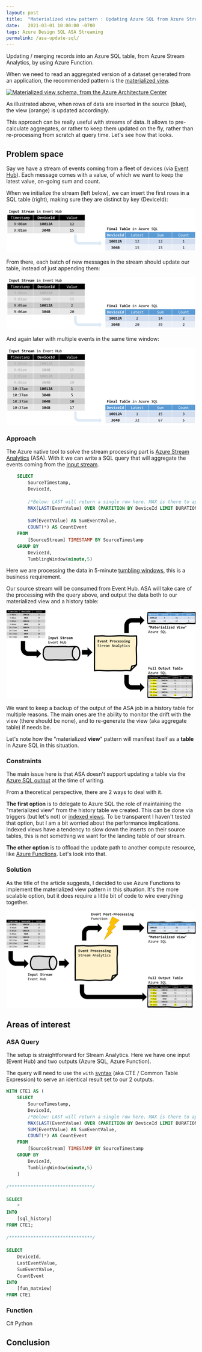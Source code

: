 ```yaml
---
layout: post
title:  "Materialized view pattern : Updating Azure SQL from Azure Stream Analytics with Functions"
date:   2021-03-01 10:00:00 -0700
tags: Azure Design SQL ASA Streaming
permalink: /asa-update-sql/
---
```


Updating / merging records into an Azure SQL table, from Azure Stream Analytics, by using Azure Function.

<!--more-->

When we need to read an aggregated version of a dataset generated from an application, the recommended pattern is the [materialized view](https://docs.microsoft.com/en-us/azure/architecture/patterns/materialized-view).

[![Materialized view schema, from the Azure Architecture Center](https://docs.microsoft.com/en-us/azure/architecture/patterns/_images/materialized-view-pattern-diagram.png)](https://docs.microsoft.com/en-us/azure/architecture/patterns/materialized-view)

As illustrated above, when rows of data are inserted in the source (blue), the view (orange) is updated accordingly.

This approach can be really useful with streams of data. It allows to pre-calculate aggregates, or rather to keep them updated on the fly, rather than re-processing from scratch at query time. Let's see how that looks.

## Problem space

Say we have a stream of events coming from a fleet of devices (via [Event Hub](https://docs.microsoft.com/en-us/azure/event-hubs/event-hubs-about)). Each message comes with a value, of which we want to keep the latest value, on-going sum and count.

When we initialize the stream (left below), we can insert the first rows in a SQL table (right), making sure they are distinct by key (DeviceId):

[![Inserting the first rows](https://raw.githubusercontent.com/Fleid/fleid.github.io/master/_posts/202103_asa_update_sql/stream_to_table01.png)](https://raw.githubusercontent.com/Fleid/fleid.github.io/master/_posts/202103_asa_update_sql/stream_to_table01.png)

From there, each batch of new messages in the stream should update our table, instead of just appending them:

[![Following events are updating the records](https://raw.githubusercontent.com/Fleid/fleid.github.io/master/_posts/202103_asa_update_sql/stream_to_table02.png)](https://raw.githubusercontent.com/Fleid/fleid.github.io/master/_posts/202103_asa_update_sql/stream_to_table02.png)

And again later with multiple events in the same time window:

[![More of the same](https://raw.githubusercontent.com/Fleid/fleid.github.io/master/_posts/202103_asa_update_sql/stream_to_table03.png)](https://raw.githubusercontent.com/Fleid/fleid.github.io/master/_posts/202103_asa_update_sql/stream_to_table03.png)

### Approach

The Azure native tool to solve the stream processing part is [Azure Stream Analytics](https://docs.microsoft.com/en-us/azure/stream-analytics/) (ASA). With it we can write a SQL query that will aggregate the events coming from the [input stream](https://docs.microsoft.com/en-us/azure/stream-analytics/stream-analytics-define-inputs).

```SQL
    SELECT
        SourceTimestamp,
        DeviceId,

        /*Below: LAST will return a single row here. MAX is there to appease the GROUP BY gods*/
        MAX(LAST(EventValue) OVER (PARTITION BY DeviceId LIMIT DURATION(minute, 5)) AS LastEventValue,

        SUM(EventValue) AS SumEventValue,
        COUNT(*) AS CountEvent
    FROM
        [SourceStream] TIMESTAMP BY SourceTimestamp
    GROUP BY
        DeviceId,
        TumblingWindow(minute,5)
```

Here we are processing the data in 5-minute [tumbling windows](https://docs.microsoft.com/en-us/azure/stream-analytics/stream-analytics-window-functions), this is a business requirement.

Our source stream will be consumed from Event Hub. ASA will take care of the processing with the query above, and output the data both to our materialized view and a history table:

[![First design](https://raw.githubusercontent.com/Fleid/fleid.github.io/master/_posts/202103_asa_update_sql/requirement01.png)](https://raw.githubusercontent.com/Fleid/fleid.github.io/master/_posts/202103_asa_update_sql/requirement01.png)

We want to keep a backup of the output of the ASA job in a history table for multiple reasons. The main ones are the ability to monitor the drift with the view (there should be none), and to re-generate the view (aka aggregate table) if needs be.

Let's note how the "materialized **view**" pattern will manifest itself as a **table** in Azure SQL in this situation.

### Constraints

The main issue here is that ASA doesn't support updating a table via the [Azure SQL output](https://docs.microsoft.com/en-us/azure/stream-analytics/sql-database-output) at the time of writing.

From a theoretical perspective, there are 2 ways to deal with it.

**The first option** is to delegate to Azure SQL the role of maintaining the "materialized view" from the history table we created. This can be done via triggers (but let's not) or [indexed views](https://docs.microsoft.com/en-us/sql/relational-databases/views/create-indexed-views?view=azuresqldb-current). To be transparent I haven't tested that option, but I am a bit worried about the performance implications. Indexed views have a tendency to slow down the inserts on their source tables, this is not something we want for the landing table of our stream.

**The other option** is to offload the update path to another compute resource, like [Azure Functions](https://docs.microsoft.com/en-us/azure/azure-functions/functions-overview). Let's look into that.

### Solution

As the title of the article suggests, I decided to use Azure Functions to implement the materialized view pattern in this situation. It's the more scalable option, but it does require a little bit of code to wire everything together.

[![First solution](https://raw.githubusercontent.com/Fleid/fleid.github.io/master/_posts/202103_asa_update_sql/solution01.png)](https://raw.githubusercontent.com/Fleid/fleid.github.io/master/_posts/202103_asa_update_sql/solution01.png)

## Areas of interest

### ASA Query

The setup is straightforward for Stream Analytics. Here we have one input (Event Hub) and two outputs (Azure SQL, Azure Function).

The query will need to use the `with` [syntax](https://docs.microsoft.com/en-us/stream-analytics-query/with-azure-stream-analytics) (aka CTE / Common Table Expression) to serve an identical result set to our 2 outputs.

```SQL
WITH CTE1 AS (
    SELECT
        SourceTimestamp,
        DeviceId,
        /*Below: LAST will return a single row here. MAX is there to appease the GROUP BY gods*/
        MAX(LAST(EventValue) OVER (PARTITION BY DeviceId LIMIT DURATION(minute, 5)) AS LastEventValue,
        SUM(EventValue) AS SumEventValue,
        COUNT(*) AS CountEvent
    FROM
        [SourceStream] TIMESTAMP BY SourceTimestamp
    GROUP BY
        DeviceId,
        TumblingWindow(minute,5)
    )

/*******************************/

SELECT
    *
INTO
    [sql_history]
FROM CTE1;

/*******************************/

SELECT
    DeviceId,
    LastEventValue,
    SumEventValue,
    CountEvent
INTO
    [fun_matview]
FROM CTE1
```

### Function

C#
Python

## Conclusion
